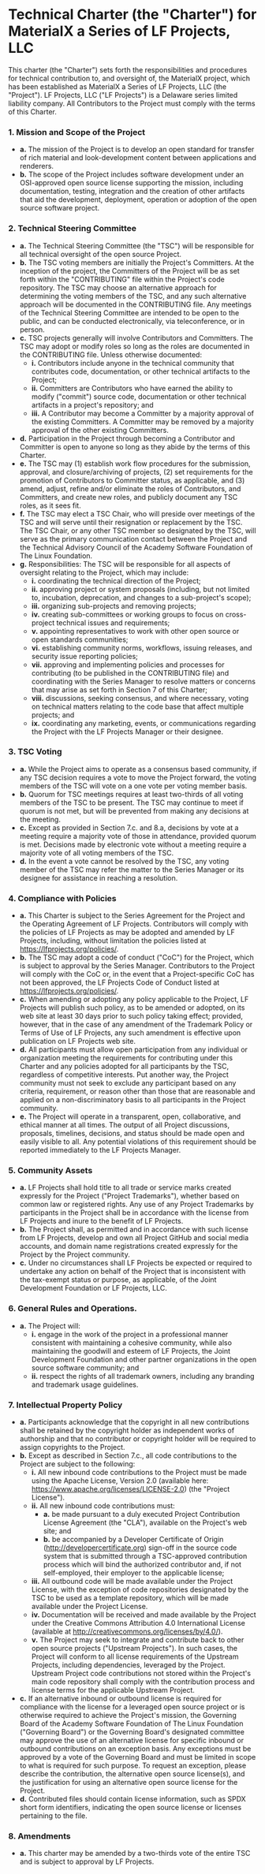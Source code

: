 # Technical Charter (the "Charter") for MaterialX a Series of LF Projects, LLC

This charter (the "Charter") sets forth the responsibilities and procedures for technical contribution to, and oversight of, the MaterialX project, which has been established as MaterialX a Series of LF Projects, LLC (the "Project"). LF Projects, LLC ("LF Projects") is a Delaware series limited liability company. All Contributors to the Project must comply with the terms of this Charter.

### 1. Mission and Scope of the Project

  * **a.** The mission of the Project is to develop an open standard for transfer of rich material and look-development content between applications and renderers.
  * **b.** The scope of the Project includes software development under an OSI-approved open source license supporting the mission, including documentation, testing, integration and the creation of other artifacts that aid the development, deployment, operation or adoption of the open source software project.

### 2. Technical Steering Committee

  * **a.** The Technical Steering Committee (the "TSC") will be responsible for all technical oversight of the open source Project.
  * **b.** The TSC voting members are initially the Project's Committers. At the inception of the project, the Committers of the Project will be as set forth within the "CONTRIBUTING" file within the Project's code repository. The TSC may choose an alternative approach for determining the voting members of the TSC, and any such alternative approach will be documented in the CONTRIBUTING file. Any meetings of the Technical Steering Committee are intended to be open to the public, and can be conducted electronically, via teleconference, or in person.
  * **c.** TSC projects generally will involve Contributors and Committers. The TSC may adopt or modify roles so long as the roles are documented in the CONTRIBUTING file. Unless otherwise documented: 
    - **i.** Contributors include anyone in the technical community that contributes code, documentation, or other technical artifacts to the Project;
    - **ii.** Committers are Contributors who have earned the ability to modify ("commit") source code, documentation or other technical artifacts in a project's repository; and
    - **iii.** A Contributor may become a Committer by a majority approval of the existing Committers. A Committer may be removed by a majority approval of the other existing Committers.
  * **d.** Participation in the Project through becoming a Contributor and Committer is open to anyone so long as they abide by the terms of this Charter.
  * **e.** The TSC may (1) establish work flow procedures for the submission, approval, and closure/archiving of projects, (2) set requirements for the promotion of Contributors to Committer status, as applicable, and (3) amend, adjust, refine and/or eliminate the roles of Contributors, and Committers, and create new roles, and publicly document any TSC roles, as it sees fit.
  * **f.** The TSC may elect a TSC Chair, who will preside over meetings of the TSC and will serve until their resignation or replacement by the TSC. The TSC Chair, or any other TSC member so designated by the TSC, will serve as the primary communication contact between the Project and the Technical Advisory Council of the Academy Software Foundation of The Linux Foundation.
  * **g.** Responsibilities: The TSC will be responsible for all aspects of oversight relating to the Project, which may include: 
    - **i.** coordinating the technical direction of the Project;
    - **ii.** approving project or system proposals (including, but not limited to, incubation, deprecation, and changes to a sub-project's scope);
    - **iii.** organizing sub-projects and removing projects;
    - **iv.** creating sub-committees or working groups to focus on cross-project technical issues and requirements;
    - **v.** appointing representatives to work with other open source or open standards communities;
    - **vi.** establishing community norms, workflows, issuing releases, and security issue reporting policies;
    - **vii.** approving and implementing policies and processes for contributing (to be published in the CONTRIBUTING file) and coordinating with the Series Manager to resolve matters or concerns that may arise as set forth in Section 7 of this Charter;
    - **viii.** discussions, seeking consensus, and where necessary, voting on technical matters relating to the code base that affect multiple projects; and
    - **ix.** coordinating any marketing, events, or communications regarding the Project with the LF Projects Manager or their designee.

### 3. TSC Voting

  * **a.** While the Project aims to operate as a consensus based community, if any TSC decision requires a vote to move the Project forward, the voting members of the TSC will vote on a one vote per voting member basis.
  * **b.** Quorum for TSC meetings requires at least two-thirds of all voting members of the TSC to be present. The TSC may continue to meet if quorum is not met, but will be prevented from making any decisions at the meeting.
  * **c.** Except as provided in Section 7.c. and 8.a, decisions by vote at a meeting require a majority vote of those in attendance, provided quorum is met. Decisions made by electronic vote without a meeting require a majority vote of all voting members of the TSC.
  * **d.** In the event a vote cannot be resolved by the TSC, any voting member of the TSC may refer the matter to the Series Manager or its designee for assistance in reaching a resolution.

### 4. Compliance with Policies

  * **a.** This Charter is subject to the Series Agreement for the Project and the Operating Agreement of LF Projects. Contributors will comply with the policies of LF Projects as may be adopted and amended by LF Projects, including, without limitation the policies listed at https://lfprojects.org/policies/.
  * **b.** The TSC may adopt a code of conduct ("CoC") for the Project, which is subject to approval by the Series Manager. Contributors to the Project will comply with the CoC or, in the event that a Project-specific CoC has not been approved, the LF Projects Code of Conduct listed at https://lfprojects.org/policies/.
  * **c.** When amending or adopting any policy applicable to the Project, LF Projects will publish such policy, as to be amended or adopted, on its web site at least 30 days prior to such policy taking effect; provided, however, that in the case of any amendment of the Trademark Policy or Terms of Use of LF Projects, any such amendment is effective upon publication on LF Projects web site.
  * **d.** All participants must allow open participation from any individual or organization meeting the requirements for contributing under this Charter and any policies adopted for all participants by the TSC, regardless of competitive interests. Put another way, the Project community must not seek to exclude any participant based on any criteria, requirement, or reason other than those that are reasonable and applied on a non-discriminatory basis to all participants in the Project community.
  * **e.** The Project will operate in a transparent, open, collaborative, and ethical manner at all times. The output of all Project discussions, proposals, timelines, decisions, and status should be made open and easily visible to all. Any potential violations of this requirement should be reported immediately to the LF Projects Manager.

### 5. Community Assets

  * **a.** LF Projects shall hold title to all trade or service marks created expressly for the Project ("Project Trademarks"), whether based on common law or registered rights. Any use of any Project Trademarks by participants in the Project shall be in accordance with the license from LF Projects and inure to the benefit of LF Projects.
  * **b.** The Project shall, as permitted and in accordance with such license from LF Projects, develop and own all Project GitHub and social media accounts, and domain name registrations created expressly for the Project by the Project community.
  * **c.** Under no circumstances shall LF Projects be expected or required to undertake any action on behalf of the Project that is inconsistent with the tax-exempt status or purpose, as applicable, of the Joint Development Foundation or LF Projects, LLC.

### 6. General Rules and Operations.

  * **a.** The Project will: 
    - **i.** engage in the work of the project in a professional manner consistent with maintaining a cohesive community, while also maintaining the goodwill and esteem of LF Projects, the Joint Development Foundation and other partner organizations in the open source software community; and
    - **ii.** respect the rights of all trademark owners, including any branding and trademark usage guidelines.

### 7. Intellectual Property Policy

  * **a.** Participants acknowledge that the copyright in all new contributions shall be retained by the copyright holder as independent works of authorship and that no contributor or copyright holder will be required to assign copyrights to the Project.
  * **b.** Except as described in Section 7.c., all code contributions to the Project are subject to the following: 
    - **i.** All new inbound code contributions to the Project must be made using the Apache License, Version 2.0 (available here: https://www.apache.org/licenses/LICENSE-2.0) (the "Project License").
    - **ii.** All new inbound code contributions must: 
      - **a.** be made pursuant to a duly executed Project Contribution License Agreement (the "CLA"), available on the Project's web site; and
      - **b.** be accompanied by a Developer Certificate of Origin (http://developercertificate.org) sign-off in the source code system that is submitted through a TSC-approved contribution process which will bind the authorized contributor and, if not self-employed, their employer to the applicable license;
    - **iii.** All outbound code will be made available under the Project License, with the exception of code repositories designated by the TSC to be used as a template repository, which will be made available under the Project License.
    - **iv.** Documentation will be received and made available by the Project under the Creative Commons Attribution 4.0 International License (available at http://creativecommons.org/licenses/by/4.0/).
    - **v.** The Project may seek to integrate and contribute back to other open source projects ("Upstream Projects"). In such cases, the Project will conform to all license requirements of the Upstream Projects, including dependencies, leveraged by the Project. Upstream Project code contributions not stored within the Project's main code repository shall comply with the contribution process and license terms for the applicable Upstream Project.
  * **c.** If an alternative inbound or outbound license is required for compliance with the license for a leveraged open source project or is otherwise required to achieve the Project's mission, the Governing Board of the Academy Software Foundation of The Linux Foundation ("Governing Board") or the Governing Board's designated committee may approve the use of an alternative license for specific inbound or outbound contributions on an exception basis. Any exceptions must be approved by a vote of the Governing Board and must be limited in scope to what is required for such purpose. To request an exception, please describe the contribution, the alternative open source license(s), and the justification for using an alternative open source license for the Project.
  * **d.** Contributed files should contain license information, such as SPDX short form identifiers, indicating the open source license or licenses pertaining to the file.

### 8. Amendments
  * **a.** This charter may be amended by a two-thirds vote of the entire TSC and is subject to approval by LF Projects.
